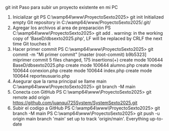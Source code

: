 git init
Paso para subir un proyecto existente en mi PC
1.	Inicializar git
PS C:\wamp64\www\ProyectoSexto2025> git init
Initialized empty Git repository in C:/wamp64/www/ProyectoSexto2025/.git/
2.	Agregar los archivos al area de preparación
PS C:\wamp64\www\ProyectoSexto2025> git add .
warning: in the working copy of 'BaseD/dbsexto2025.php', LF will be replaced by CRLF the next time Git touches it
3.	Hacer primer commit
PS C:\wamp64\www\ProyectoSexto2025> git commit -m "Mi primer commit"
[master (root-commit) b9b5323] miprimer commit
 5 files changed, 175 insertions(+)
 create mode 100644 BaseD/dbsexto2025.php
 create mode 100644 alumno.php
 create mode 100644 conexion.php
 create mode 100644 index.php
 create mode 100644 reporteusuario.php
4.	Asegurar que la rama principal se llame main
C:\wamp64\www\ProyectoSexto2025> git branch -M main
5.	Conecta con GitHub
PS C:\wamp64\www\ProyectoSexto2025> git remote add origin https://github.com/juanqui725System/SystemSexto2025.git
6.	Subir el codigo a GitHub
PS C:\wamp64\www\ProyectoSexto2025> git branch -M main
PS C:\wamp64\www\ProyectoSexto2025> git push -u origin main
branch 'main' set up to track 'origin/main'.
Everything up-to-date
